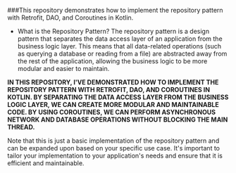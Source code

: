 ###This repository demonstrates how to implement the repository pattern with Retrofit, DAO, and Coroutines in Kotlin.

- What is the Repository Pattern?
The repository pattern is a design pattern that separates the data access layer of an application from the business logic layer. This means that all data-related operations (such as querying a database or reading from a file) are abstracted away from the rest of the application, allowing the business logic to be more modular and easier to maintain.


**IN THIS REPOSITORY, I'VE DEMONSTRATED HOW TO IMPLEMENT THE REPOSITORY PATTERN WITH RETROFIT, DAO, AND COROUTINES IN KOTLIN. BY SEPARATING THE DATA ACCESS LAYER FROM THE BUSINESS LOGIC LAYER, WE CAN CREATE MORE MODULAR AND MAINTAINABLE CODE. BY USING COROUTINES, WE CAN PERFORM ASYNCHRONOUS NETWORK AND DATABASE OPERATIONS WITHOUT BLOCKING THE MAIN THREAD.**

Note that this is just a basic implementation of the repository pattern and can be expanded upon based on your specific use case. It's important to tailor your implementation to your application's needs and ensure that it is efficient and maintainable.
